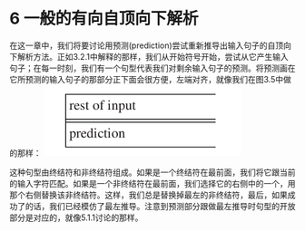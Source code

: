 # 6 一般的有向自顶向下解析

在这一章中，我们将要讨论用预测(prediction)尝试重新推导出输入句子的自顶向下解析方法。正如3.2.1中解释的那样，我们从开始符号开始，尝试从它产生输入句子；在每一时刻，我们有一个句型代表我们对剩余输入句子的预测。将预测画在它所预测的输入句子的那部分正下面会很方便，左端对齐，就像我们在图3.5中做的那样：
![图1](../img/6_1.png)

这种句型由终结符和非终结符组成。如果是一个终结符在最前面，我们将它跟当前的输入字符匹配。如果是一个非终结符在最前面，我们选择它的右侧中的一个，用那个右侧替换该非终结符。这样，我们总是替换掉最左的非终结符，最后，如果成功了的话，我们已经模仿了最左推导。注意到预测部分跟做最左推导时句型的开放部分是对应的，就像5.1.1讨论的那样。
